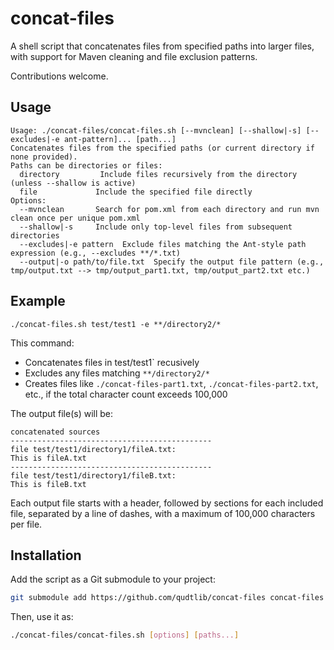 # concat-files

A shell script that concatenates files from specified paths into larger files, with support for Maven cleaning and file exclusion patterns.

Contributions welcome.

## Usage

```
Usage: ./concat-files/concat-files.sh [--mvnclean] [--shallow|-s] [--excludes|-e ant-pattern]... [path...]
Concatenates files from the specified paths (or current directory if none provided).
Paths can be directories or files:
  directory         Include files recursively from the directory (unless --shallow is active)
  file             Include the specified file directly
Options:
  --mvnclean       Search for pom.xml from each directory and run mvn clean once per unique pom.xml
  --shallow|-s     Include only top-level files from subsequent directories
  --excludes|-e pattern  Exclude files matching the Ant-style path expression (e.g., --excludes **/*.txt)
  --output|-o path/to/file.txt  Specify the output file pattern (e.g., tmp/output.txt --> tmp/output_part1.txt, tmp/output_part2.txt etc.)
```

## Example

```
./concat-files.sh test/test1 -e **/directory2/* 
```

This command:
- Concatenates files in test/test1` recusively 
- Excludes any files matching `**/directory2/*`
- Creates files like `./concat-files-part1.txt`, `./concat-files-part2.txt`, etc., if the total character count exceeds 100,000

The output file(s) will be:

```
concatenated sources
---------------------------------------------
file test/test1/directory1/fileA.txt:
This is fileA.txt
---------------------------------------------
file test/test1/directory1/fileB.txt:
This is fileB.txt
```

Each output file starts with a header, followed by sections for each included file, separated by a line of dashes, with a maximum of 100,000 characters per file.

## Installation

Add the script as a Git submodule to your project:

```bash
git submodule add https://github.com/qudtlib/concat-files concat-files
```

Then, use it as:

```bash
./concat-files/concat-files.sh [options] [paths...]
```